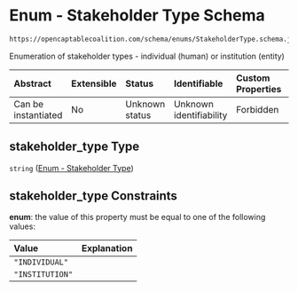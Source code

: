 # Enum - Stakeholder Type Schema

```txt
https://opencaptablecoalition.com/schema/enums/StakeholderType.schema.json#/properties/stakeholder_type
```

Enumeration of stakeholder types - individual (human) or institution (entity)

| Abstract            | Extensible | Status         | Identifiable            | Custom Properties | Additional Properties | Access Restrictions | Defined In                                                                                      |
| :------------------ | :--------- | :------------- | :---------------------- | :---------------- | :-------------------- | :------------------ | :---------------------------------------------------------------------------------------------- |
| Can be instantiated | No         | Unknown status | Unknown identifiability | Forbidden         | Allowed               | none                | [Stakeholder.schema.json*](../../schema/objects/Stakeholder.schema.json "open original schema") |

## stakeholder_type Type

`string` ([Enum - Stakeholder Type](stakeholder-properties-enum---stakeholder-type.md))

## stakeholder_type Constraints

**enum**: the value of this property must be equal to one of the following values:

| Value           | Explanation |
| :-------------- | :---------- |
| `"INDIVIDUAL"`  |             |
| `"INSTITUTION"` |             |
